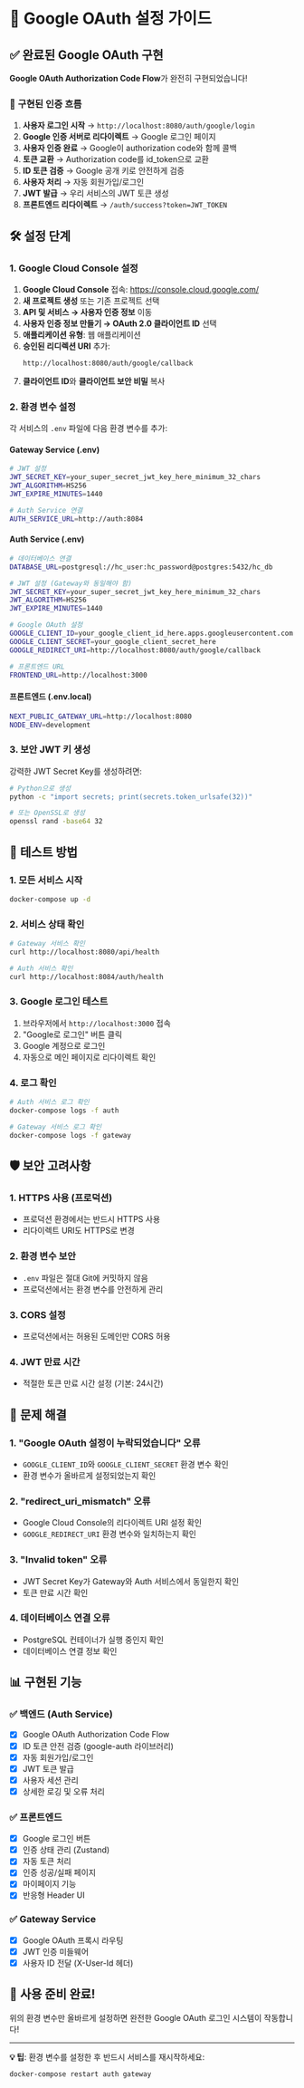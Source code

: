# 🔐 Google OAuth 설정 가이드

## ✅ 완료된 Google OAuth 구현

**Google OAuth Authorization Code Flow**가 완전히 구현되었습니다!

### 🔄 **구현된 인증 흐름**

1. **사용자 로그인 시작** → `http://localhost:8080/auth/google/login`
2. **Google 인증 서버로 리다이렉트** → Google 로그인 페이지
3. **사용자 인증 완료** → Google이 authorization code와 함께 콜백
4. **토큰 교환** → Authorization code를 id_token으로 교환
5. **ID 토큰 검증** → Google 공개 키로 안전하게 검증
6. **사용자 처리** → 자동 회원가입/로그인
7. **JWT 발급** → 우리 서비스의 JWT 토큰 생성
8. **프론트엔드 리다이렉트** → `/auth/success?token=JWT_TOKEN`

## 🛠️ 설정 단계

### 1. Google Cloud Console 설정

1. **Google Cloud Console** 접속: https://console.cloud.google.com/
2. **새 프로젝트 생성** 또는 기존 프로젝트 선택
3. **API 및 서비스 → 사용자 인증 정보** 이동
4. **사용자 인증 정보 만들기 → OAuth 2.0 클라이언트 ID** 선택
5. **애플리케이션 유형**: 웹 애플리케이션
6. **승인된 리디렉션 URI** 추가:
   ```
   http://localhost:8080/auth/google/callback
   ```
7. **클라이언트 ID**와 **클라이언트 보안 비밀** 복사

### 2. 환경 변수 설정

각 서비스의 `.env` 파일에 다음 환경 변수를 추가:

#### **Gateway Service (.env)**
```bash
# JWT 설정
JWT_SECRET_KEY=your_super_secret_jwt_key_here_minimum_32_chars
JWT_ALGORITHM=HS256
JWT_EXPIRE_MINUTES=1440

# Auth Service 연결
AUTH_SERVICE_URL=http://auth:8084
```

#### **Auth Service (.env)**
```bash
# 데이터베이스 연결
DATABASE_URL=postgresql://hc_user:hc_password@postgres:5432/hc_db

# JWT 설정 (Gateway와 동일해야 함)
JWT_SECRET_KEY=your_super_secret_jwt_key_here_minimum_32_chars
JWT_ALGORITHM=HS256
JWT_EXPIRE_MINUTES=1440

# Google OAuth 설정
GOOGLE_CLIENT_ID=your_google_client_id_here.apps.googleusercontent.com
GOOGLE_CLIENT_SECRET=your_google_client_secret_here
GOOGLE_REDIRECT_URI=http://localhost:8080/auth/google/callback

# 프론트엔드 URL
FRONTEND_URL=http://localhost:3000
```

#### **프론트엔드 (.env.local)**
```bash
NEXT_PUBLIC_GATEWAY_URL=http://localhost:8080
NODE_ENV=development
```

### 3. 보안 JWT 키 생성

강력한 JWT Secret Key를 생성하려면:

```bash
# Python으로 생성
python -c "import secrets; print(secrets.token_urlsafe(32))"

# 또는 OpenSSL로 생성
openssl rand -base64 32
```

## 🧪 테스트 방법

### 1. 모든 서비스 시작
```bash
docker-compose up -d
```

### 2. 서비스 상태 확인
```bash
# Gateway 서비스 확인
curl http://localhost:8080/api/health

# Auth 서비스 확인
curl http://localhost:8084/auth/health
```

### 3. Google 로그인 테스트
1. 브라우저에서 `http://localhost:3000` 접속
2. "Google로 로그인" 버튼 클릭
3. Google 계정으로 로그인
4. 자동으로 메인 페이지로 리다이렉트 확인

### 4. 로그 확인
```bash
# Auth 서비스 로그 확인
docker-compose logs -f auth

# Gateway 서비스 로그 확인
docker-compose logs -f gateway
```

## 🛡️ 보안 고려사항

### 1. **HTTPS 사용 (프로덕션)**
- 프로덕션 환경에서는 반드시 HTTPS 사용
- 리다이렉트 URI도 HTTPS로 변경

### 2. **환경 변수 보안**
- `.env` 파일은 절대 Git에 커밋하지 않음
- 프로덕션에서는 환경 변수를 안전하게 관리

### 3. **CORS 설정**
- 프로덕션에서는 허용된 도메인만 CORS 허용

### 4. **JWT 만료 시간**
- 적절한 토큰 만료 시간 설정 (기본: 24시간)

## 🔧 문제 해결

### 1. **"Google OAuth 설정이 누락되었습니다" 오류**
- `GOOGLE_CLIENT_ID`와 `GOOGLE_CLIENT_SECRET` 환경 변수 확인
- 환경 변수가 올바르게 설정되었는지 확인

### 2. **"redirect_uri_mismatch" 오류**
- Google Cloud Console의 리다이렉트 URI 설정 확인
- `GOOGLE_REDIRECT_URI` 환경 변수와 일치하는지 확인

### 3. **"Invalid token" 오류**
- JWT Secret Key가 Gateway와 Auth 서비스에서 동일한지 확인
- 토큰 만료 시간 확인

### 4. **데이터베이스 연결 오류**
- PostgreSQL 컨테이너가 실행 중인지 확인
- 데이터베이스 연결 정보 확인

## 📊 구현된 기능

### ✅ **백엔드 (Auth Service)**
- [x] Google OAuth Authorization Code Flow
- [x] ID 토큰 안전 검증 (google-auth 라이브러리)
- [x] 자동 회원가입/로그인
- [x] JWT 토큰 발급
- [x] 사용자 세션 관리
- [x] 상세한 로깅 및 오류 처리

### ✅ **프론트엔드**
- [x] Google 로그인 버튼
- [x] 인증 상태 관리 (Zustand)
- [x] 자동 토큰 처리
- [x] 인증 성공/실패 페이지
- [x] 마이페이지 기능
- [x] 반응형 Header UI

### ✅ **Gateway Service**
- [x] Google OAuth 프록시 라우팅
- [x] JWT 인증 미들웨어
- [x] 사용자 ID 전달 (X-User-Id 헤더)

## 🚀 사용 준비 완료!

위의 환경 변수만 올바르게 설정하면 완전한 Google OAuth 로그인 시스템이 작동합니다!

---

**💡 팁**: 환경 변수를 설정한 후 반드시 서비스를 재시작하세요:
```bash
docker-compose restart auth gateway
``` 